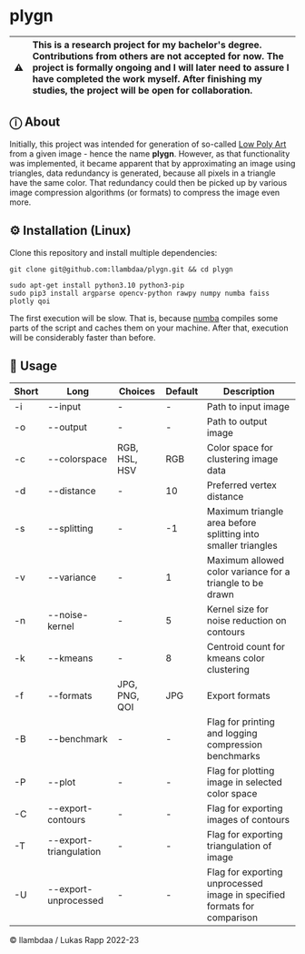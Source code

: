 # plygn

| :warning: | This is a research project for my bachelor's degree. Contributions from others are not accepted for now. The project is formally ongoing and I will later need to assure I have completed the work myself. After finishing my studies, the project will be open for collaboration. |
|-----------|:----------|

## ⓘ About
Initially, this project was intended for generation of so-called [Low Poly Art](https://www.google.com/search?q=low+poly+art) from a given image - hence the name **plygn**. However, as that functionality was implemented, it became apparent that by approximating an image using triangles, data redundancy is
generated, because all pixels in a triangle have the same color. That redundancy could then be picked up by various image compression
algorithms (or formats) to compress the image even more.

<!-- Images -->
<!-- Benchmark results -->
<!-- Works even on small images, but less good -->
<!-- Works for every compression algorithm, because they leverage data redundancy -->

## ⚙️ Installation (Linux)
Clone this repository and install multiple dependencies:
```
git clone git@github.com:llambdaa/plygn.git && cd plygn
```
```
sudo apt-get install python3.10 python3-pip
sudo pip3 install argparse opencv-python rawpy numpy numba faiss plotly qoi
```
The first execution will be slow. That is, because [numba](https://github.com/numba/numba) compiles some parts of the script
and caches them on your machine. After that, execution will be considerably faster than before.

## 📒 Usage
| Short | Long | Choices | Default | Description |
| ----- | ---- | ------- | ------- | ----------- |
| -i | --input | - | - | Path to input image |
| -o | --output | - | - | Path to output image |
| -c | --colorspace | RGB, HSL, HSV | RGB | Color space for clustering image data |
| -d | --distance | - | 10 | Preferred vertex distance |
| -s | --splitting | - | -1 | Maximum triangle area before splitting into smaller triangles |
| -v | --variance | - | 1 | Maximum allowed color variance for a triangle to be drawn | 
| -n | --noise-kernel | - | 5 | Kernel size for noise reduction on contours | 
| -k | --kmeans | - | 8 | Centroid count for kmeans color clustering |
| -f | --formats | JPG, PNG, QOI | JPG | Export formats | 
| -B | --benchmark | - | - | Flag for printing and logging compression benchmarks |
| -P | --plot | - | - | Flag for plotting image in selected color space |
| -C | --export-contours | - | - | Flag for exporting images of contours |
| -T | --export-triangulation | - | - | Flag for exporting triangulation of image |
| -U | --export-unprocessed | - | - | Flag for exporting unprocessed image in specified formats for comparison |

© llambdaa / Lukas Rapp 2022-23
